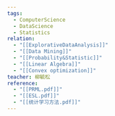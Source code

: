 ```yaml
---
tags:
  - ComputerScience
  - DataScience
  - Statistics
relation:
  - "[[ExplorativeDataAnalysis]]"
  - "[[Data Mining]]"
  - "[[Probability&Statistic]]"
  - "[[Linear Algebra]]"
  - "[[Convex optimization]]"
teacher: 柳毓松
reference: 
  - "[[PRML.pdf]]"
  - "[[ESL.pdf]]"
  - "[[统计学习方法.pdf]]"
---
```

